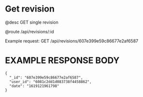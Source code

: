 # Get revision
@desc GET single revision

@route /api/revisions/:id

Example request: GET /api/revisions/607e399e59c86677e2af6587

# EXAMPLE RESPONSE BODY
```
{
  "_id": "607e399e59c86677e2af6587",
  "user_id": "6081c2dd1d083738f4458862",
  "date": "1619121961798"
}
```